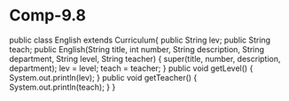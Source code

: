 # Comp-9.8

public class English extends Curriculum{
    public String lev;
	public String teach;
	public English(String title, int number, String description, String department, String level, String teacher) {
		super(title, number, description, department);
		lev = level;
		teach = teacher;
	 }
	 public void getLevel() {
		 System.out.println(lev);
	 }
	 public void getTeacher() {
		 System.out.println(teach);
	 }
}
